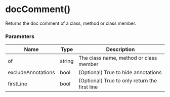 # docComment()

Returns the doc comment of a class, method or class member.

### Parameters

| Name | Type | Description
| ---- | ---- | -----------
| of | string | The class name, method or class member
| excludeAnnotations | bool | (Optional) True to hide annotations
| firstLine | bool | (Optional) True to only return the first line